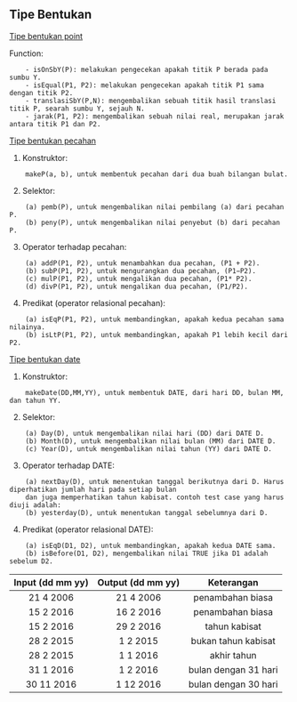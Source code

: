 ## Tipe Bentukan
[Tipe bentukan point](/Tipe%20Bentukan/)

Function:
```
    - isOnSbY(P): melakukan pengecekan apakah titik P berada pada sumbu Y.
    - isEqual(P1, P2): melakukan pengecekan apakah titik P1 sama dengan titik P2.
    - translasiSbY(P,N): mengembalikan sebuah titik hasil translasi titik P, searah sumbu Y, sejauh N.
    - jarak(P1, P2): mengembalikan sebuah nilai real, merupakan jarak antara titik P1 dan P2.
```

[Tipe bentukan pecahan](/Tipe%20Bentukan/pecahan.lisp)
1. Konstruktor:
```
    makeP(a, b), untuk membentuk pecahan dari dua buah bilangan bulat.
```
2. Selektor:
```
    (a) pemb(P), untuk mengembalikan nilai pembilang (a) dari pecahan P.
    (b) peny(P), untuk mengembalikan nilai penyebut (b) dari pecahan P.
```
3. Operator terhadap pecahan:
```
    (a) addP(P1, P2), untuk menambahkan dua pecahan, (P1 + P2).
    (b) subP(P1, P2), untuk mengurangkan dua pecahan, (P1−P2).
    (c) mulP(P1, P2), untuk mengalikan dua pecahan, (P1* P2).
    (d) divP(P1, P2), untuk mengalikan dua pecahan, (P1/P2).
```
4. Predikat (operator relasional pecahan):
```
    (a) isEqP(P1, P2), untuk membandingkan, apakah kedua pecahan sama nilainya.
    (b) isLtP(P1, P2), untuk membandingkan, apakah P1 lebih kecil dari P2.
```

[Tipe bentukan date](/Tipe%20Bentukan/date.lisp)
1. Konstruktor: 
```
    makeDate(DD,MM,YY), untuk membentuk DATE, dari hari DD, bulan MM, dan tahun YY.
```
2. Selektor:
```
    (a) Day(D), untuk mengembalikan nilai hari (DD) dari DATE D.
    (b) Month(D), untuk mengembalikan nilai bulan (MM) dari DATE D.
    (c) Year(D), untuk mengembalikan nilai tahun (YY) dari DATE D.
```
3. Operator terhadap DATE:
```
    (a) nextDay(D), untuk menentukan tanggal berikutnya dari D. Harus diperhatikan jumlah hari pada setiap bulan 
    dan juga memperhatikan tahun kabisat. contoh test case yang harus diuji adalah:
    (b) yesterday(D), untuk menentukan tanggal sebelumnya dari D.
```
4. Predikat (operator relasional DATE):
```
    (a) isEqD(D1, D2), untuk membandingkan, apakah kedua DATE sama.
    (b) isBefore(D1, D2), mengembalikan nilai TRUE jika D1 adalah sebelum D2.
```

| Input (dd mm yy) | Output (dd mm yy) | Keterangan |
| :---: | :---: | :---: | 
| 21 4 2006 | 21 4 2006 | penambahan biasa |
| 15 2 2016 | 16 2 2016 | penambahan biasa |
| 15 2 2016 | 29 2 2016 | tahun kabisat |
| 28 2 2015 | 1 2 2015 | bukan tahun kabisat |
| 28 2 2015 | 1 1 2016 | akhir tahun |
| 31 1 2016 | 1 2 2016 | bulan dengan 31 hari |
| 30 11 2016 | 1 12 2016 | bulan dengan 30 hari |
